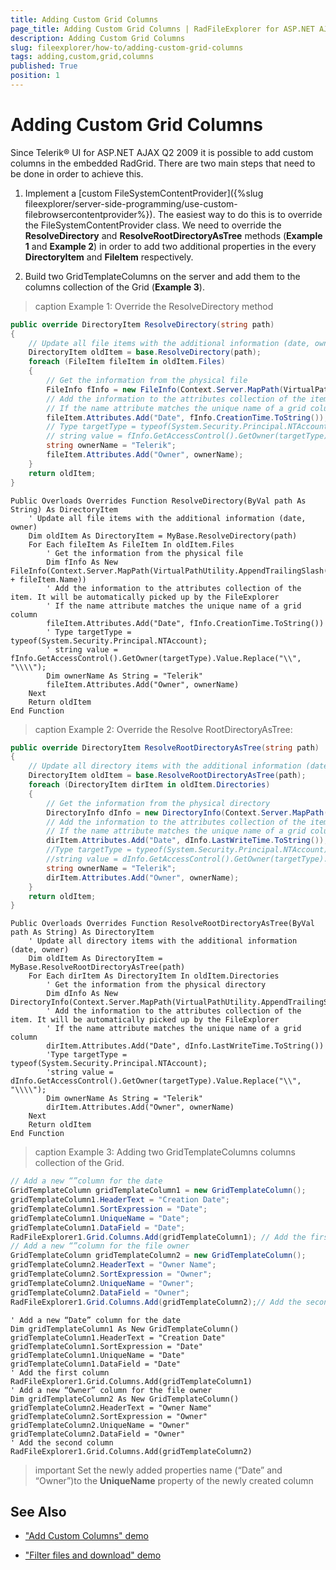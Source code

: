 ```yaml
---
title: Adding Custom Grid Columns
page_title: Adding Custom Grid Columns | RadFileExplorer for ASP.NET AJAX Documentation
description: Adding Custom Grid Columns
slug: fileexplorer/how-to/adding-custom-grid-columns
tags: adding,custom,grid,columns
published: True
position: 1
---
```


# Adding Custom Grid Columns

Since Telerik® UI for ASP.NET AJAX Q2 2009 it is possible to add custom columns in the embedded RadGrid. There are two main steps that need to be done in order to achieve this.

1. Implement a [custom FileSystemContentProvider]({%slug fileexplorer/server-side-programming/use-custom-filebrowsercontentprovider%}). The easiest way to do this is to override the FileSystemContentProvider class. We need to override the **ResolveDirectory** and **ResolveRootDirectoryAsTree** methods (**Example 1** and **Example 2**) in order to add two additional properties in the every **DirectoryItem** and **FileItem** respectively.

2. Build two GridTemplateColumns on the server and add them to the columns collection of the Grid (**Example 3**).

>caption Example 1: Override the ResolveDirectory method

````C#
public override DirectoryItem ResolveDirectory(string path)
{
	// Update all file items with the additional information (date, owner)
	DirectoryItem oldItem = base.ResolveDirectory(path);
	foreach (FileItem fileItem in oldItem.Files)
	{
		// Get the information from the physical file
		FileInfo fInfo = new FileInfo(Context.Server.MapPath(VirtualPathUtility.AppendTrailingSlash(oldItem.Path) + fileItem.Name));
		// Add the information to the attributes collection of the item. It will be automatically picked up by the FileExplorer
		// If the name attribute matches the unique name of a grid column
		fileItem.Attributes.Add("Date", fInfo.CreationTime.ToString());
		// Type targetType = typeof(System.Security.Principal.NTAccount);
		// string value = fInfo.GetAccessControl().GetOwner(targetType).Value.Replace("\\", "\\\\");
		string ownerName = "Telerik";
		fileItem.Attributes.Add("Owner", ownerName);
	}
	return oldItem;
}
````
````VB
Public Overloads Overrides Function ResolveDirectory(ByVal path As String) As DirectoryItem
	' Update all file items with the additional information (date, owner)
	Dim oldItem As DirectoryItem = MyBase.ResolveDirectory(path)
	For Each fileItem As FileItem In oldItem.Files
		' Get the information from the physical file
		Dim fInfo As New FileInfo(Context.Server.MapPath(VirtualPathUtility.AppendTrailingSlash(oldItem.Path) + fileItem.Name))
		' Add the information to the attributes collection of the item. It will be automatically picked up by the FileExplorer
		' If the name attribute matches the unique name of a grid column
		fileItem.Attributes.Add("Date", fInfo.CreationTime.ToString())
		' Type targetType = typeof(System.Security.Principal.NTAccount);
		' string value = fInfo.GetAccessControl().GetOwner(targetType).Value.Replace("\\", "\\\\");
		Dim ownerName As String = "Telerik"
		fileItem.Attributes.Add("Owner", ownerName)
	Next
	Return oldItem
End Function
````

>caption Example 2: Override the Resolve RootDirectoryAsTree:

````C#
public override DirectoryItem ResolveRootDirectoryAsTree(string path)
{
	// Update all directory items with the additional information (date, owner)
	DirectoryItem oldItem = base.ResolveRootDirectoryAsTree(path);
	foreach (DirectoryItem dirItem in oldItem.Directories)
	{
		// Get the information from the physical directory
		DirectoryInfo dInfo = new DirectoryInfo(Context.Server.MapPath(VirtualPathUtility.AppendTrailingSlash(dirItem.Path)));
		// Add the information to the attributes collection of the item. It will be automatically picked up by the FileExplorer
		// If the name attribute matches the unique name of a grid column
		dirItem.Attributes.Add("Date", dInfo.LastWriteTime.ToString());
		//Type targetType = typeof(System.Security.Principal.NTAccount);
		//string value = dInfo.GetAccessControl().GetOwner(targetType).Value.Replace("\\", "\\\\");
		string ownerName = "Telerik";
		dirItem.Attributes.Add("Owner", ownerName);
	}
	return oldItem;
}
````
````VB
Public Overloads Overrides Function ResolveRootDirectoryAsTree(ByVal path As String) As DirectoryItem
	' Update all directory items with the additional information (date, owner)
	Dim oldItem As DirectoryItem = MyBase.ResolveRootDirectoryAsTree(path)
	For Each dirItem As DirectoryItem In oldItem.Directories
		' Get the information from the physical directory
		Dim dInfo As New DirectoryInfo(Context.Server.MapPath(VirtualPathUtility.AppendTrailingSlash(dirItem.Path)))
		' Add the information to the attributes collection of the item. It will be automatically picked up by the FileExplorer
		' If the name attribute matches the unique name of a grid column
		dirItem.Attributes.Add("Date", dInfo.LastWriteTime.ToString())
		'Type targetType = typeof(System.Security.Principal.NTAccount);
		'string value = dInfo.GetAccessControl().GetOwner(targetType).Value.Replace("\\", "\\\\");
		Dim ownerName As String = "Telerik"
		dirItem.Attributes.Add("Owner", ownerName)
	Next
	Return oldItem
End Function
````


>caption Example 3: Adding two GridTemplateColumns columns collection of the Grid.

````C#
// Add a new “”column for the date
GridTemplateColumn gridTemplateColumn1 = new GridTemplateColumn();
gridTemplateColumn1.HeaderText = "Creation Date";
gridTemplateColumn1.SortExpression = "Date";
gridTemplateColumn1.UniqueName = "Date";
gridTemplateColumn1.DataField = "Date";
RadFileExplorer1.Grid.Columns.Add(gridTemplateColumn1); // Add the first column
// Add a new “”column for the file owner
GridTemplateColumn gridTemplateColumn2 = new GridTemplateColumn();
gridTemplateColumn2.HeaderText = "Owner Name";
gridTemplateColumn2.SortExpression = "Owner";
gridTemplateColumn2.UniqueName = "Owner";
gridTemplateColumn2.DataField = "Owner";
RadFileExplorer1.Grid.Columns.Add(gridTemplateColumn2);// Add the second column 
````
````VB
' Add a new “Date” column for the date
Dim gridTemplateColumn1 As New GridTemplateColumn()
gridTemplateColumn1.HeaderText = "Creation Date"
gridTemplateColumn1.SortExpression = "Date"
gridTemplateColumn1.UniqueName = "Date"
gridTemplateColumn1.DataField = "Date"
' Add the first column
RadFileExplorer1.Grid.Columns.Add(gridTemplateColumn1)
' Add a new “Owner” column for the file owner
Dim gridTemplateColumn2 As New GridTemplateColumn()
gridTemplateColumn2.HeaderText = "Owner Name"
gridTemplateColumn2.SortExpression = "Owner"
gridTemplateColumn2.UniqueName = "Owner"
gridTemplateColumn2.DataField = "Owner"
' Add the second column
RadFileExplorer1.Grid.Columns.Add(gridTemplateColumn2)
````

>important Set the newly added properties name (“Date” and “Owner”)to the **UniqueName** property of the newly created column

## See Also

 * ["Add Custom Columns" demo](https://demos.telerik.com/aspnet-ajax/fileexplorer/examples/applicationscenarios/customgridcolumns/defaultcs.aspx)

 * ["Filter files and download" demo](https://demos.telerik.com/aspnet-ajax/fileexplorer/examples/applicationscenarios/filteranddownloadfiles/defaultcs.aspx)
